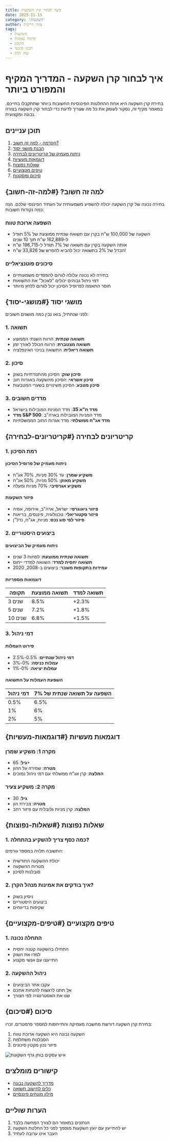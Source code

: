 ```yaml
---
title: כיצד לבחור קרן השקעות
date: 2023-11-15
category: 'השקעות'
author: צוות דריבית
tags:
  - השקעות
  - קרנות נאמנות
  - חיסכון
  - תכנון פיננסי
  - שוק ההון
---
```


# איך לבחור קרן השקעה - המדריך המקיף והמפורט ביותר

בחירת קרן השקעה היא אחת ההחלטות הפיננסיות החשובות ביותר שתתקבלו בחייכם. במאמר מקיף זה, נסקור לעומק את כל מה שצריך לדעת כדי לבחור קרן השקעה בצורה נבונה ומקצועית.

## תוכן עניינים
1. [הקדמה - למה זה חשוב?](#למה-זה-חשוב)
2. [הבנת מושגי יסוד](#מושגי-יסוד)
3. [ניתוח מעמיק של קריטריונים לבחירה](#קריטריונים-לבחירה)
4. [דוגמאות מעשיות](#דוגמאות-מעשיות)
5. [שאלות נפוצות](#שאלות-נפוצות)
6. [טיפים מקצועיים](#טיפים-מקצועיים)
7. [סיכום ומסקנות](#סיכום)

## למה זה חשוב? {#למה-זה-חשוב}

בחירה נכונה של קרן השקעה יכולה להשפיע משמעותית על העתיד הפיננסי שלכם. הנה כמה נקודות חשובות:

### השפעה ארוכת טווח
- השקעה של 100,000 ש"ח בקרן עם תשואה שנתית ממוצעת של 5% תגדל ל-162,889 ש"ח תוך 10 שנים
- אותה השקעה בקרן עם תשואה של 7% תגדל ל-196,715 ש"ח
- הבדל של 2% בתשואה יכול להביא להפרש של 33,826 ש"ח!

### סיכונים פוטנציאליים
- בחירה לא נכונה עלולה לגרום להפסדים משמעותיים
- דמי ניהול גבוהים יכולים "לאכול" את התשואות
- חוסר התאמה לפרופיל הסיכון יכול לגרום ללחץ מיותר

## מושגי יסוד {#מושגי-יסוד}

לפני שנתחיל, בואו נבין כמה מושגים חשובים:

### 1. תשואה
- **תשואה שנתית**: הרווח השנתי הממוצע
- **תשואה מצטברת**: הרווח הכולל לאורך זמן
- **תשואה ריאלית**: התשואה בניכוי האינפלציה

### 2. סיכון
- **סיכון שוק**: הסיכון מהתנודתיות בשוק
- **סיכון אשראי**: הסיכון מהשקעה באגרות חוב
- **סיכון מטבע**: הסיכון משינויים בשערי המטבעות

### 3. מדדים חשובים
- **מדד ת"א 35**: מדד המניות המובילות בישראל
- **מדד S&P 500**: מדד המניות המובילות בארה"ב
- **מדד אג"ח ממשלתי**: מדד אגרות החוב הממשלתיות

## קריטריונים לבחירה {#קריטריונים-לבחירה}

### 1. רמת הסיכון
#### ניתוח מעמיק של פרופיל הסיכון
- **משקיע שמרן**: עד 30% מניות, 70% אג"ח
- **משקיע מאוזן**: 50% מניות, 50% אג"ח
- **משקיע אגרסיבי**: 70% מניות ומעלה

#### פיזור השקעות
- **פיזור גיאוגרפי**: ישראל, ארה"ב, אירופה, אסיה
- **פיזור סקטוריאלי**: טכנולוגיה, פיננסים, בריאות
- **פיזור לפי סוג נכס**: מניות, אג"ח, נדל"ן

### 2. ביצועים היסטוריים
#### ניתוח מעמיק של הביצועים
- **תשואה שנתית ממוצעת**: לפחות 3 שנים
- **תשואה יחסית למדד**: השוואה למדדי ייחוס
- **עמידות בתקופות משבר**: ביצועים ב-2008, 2020

#### דוגמאות מספריות
| תקופה | תשואה ממוצעת | תשואה למדד |
|--------|--------------|------------|
| 3 שנים | 8.5% | +2.3% |
| 5 שנים | 7.2% | +1.8% |
| 10 שנים | 6.8% | +1.5% |

### 3. דמי ניהול
#### פירוט העמלות
- **דמי ניהול שנתיים**: 0.5%-2.5%
- **עמלות כניסה**: 0%-3%
- **עמלות יציאה**: 0%-1%

#### השפעת העמלות על התשואה
| דמי ניהול | השפעה על תשואה שנתית של 7% |
|------------|---------------------------|
| 0.5% | 6.5% |
| 1% | 6% |
| 2% | 5% |

## דוגמאות מעשיות {#דוגמאות-מעשיות}

### מקרה 1: משקיע שמרן
- **גיל**: 65+
- **מטרה**: שמירה על ההון
- **המלצה**: קרן אג"ח ממשלתי עם דמי ניהול נמוכים

### מקרה 2: משקיע צעיר
- **גיל**: 30
- **מטרה**: צבירת הון
- **המלצה**: קרן מניות גלובלית עם פיזור רחב

## שאלות נפוצות {#שאלות-נפוצות}

### 1. כמה כסף צריך להשקיע בהתחלה?
התשובה תלויה במספר גורמים:
- יכולת ההשקעה החודשית
- מטרות ההשקעה
- סובלנות לסיכון

### 2. איך בודקים את אמינות מנהל הקרן?
- ניסיון בשוק
- ביצועים היסטוריים
- שקיפות בדיווחים

## טיפים מקצועיים {#טיפים-מקצועיים}

### 1. התחלה נכונה
- התחילו בהשקעה קטנה יחסית
- למדו את השוק
- התייעצו עם אנשי מקצוע

### 2. ניהול ההשקעה
- עקבו אחר הביצועים
- אל תתנו לרגשות להנחות אתכם
- שנו את האסטרטגיה לפי הצורך

## סיכום {#סיכום}

בחירת קרן השקעה דורשת מחשבה מעמיקה והתייחסות למספר פרמטרים. זכרו:
1. השקעה נבונה היא השקעה ארוכת טווח
2. הסבלנות משתלמת
3. פיזור נכון מקטין סיכונים

![איש עסקים בוחן גרף השקעות](https://example.com/investment-graph.jpg)

## קישורים מומלצים
- [מדריך להשקעה נבונה](https://example.com/wise-investment)
- [כלים לחישוב תשואה](https://example.com/return-calculator)
- [מילון מונחים פיננסיים](https://example.com/financial-terms)

## הערות שוליים
1. הנתונים במאמר הם לצורך המחשה בלבד
2. יש להתייעץ עם יועץ השקעות מוסמך לפני כל החלטת השקעה
3. העבר אינו ערובה לעתיד 